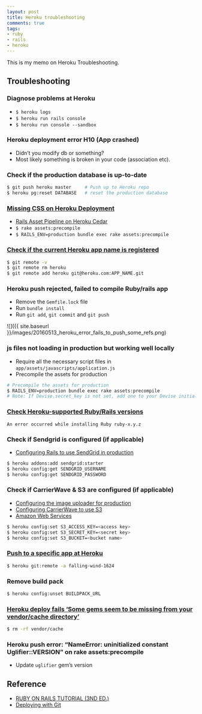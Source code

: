 ```yaml
---
layout: post
title: Heroku troubleshooting
comments: true
tags:
- ruby
- rails
- heroku
---
```


This is my memo on Heroku Troubleshooting.

<!--more-->

## Troubleshooting

### Diagnose problems at Heroku
- `$ heroku logs`
- `$ heroku run rails console`
- `$ heroku run console --sandbox`



### Heroku deployment error H10 (App crashed)
- Didn’t you modify db or something?
- Most likely something is broken in your code (association etc).



### Check if the production database is up-to-date
```bash
$ git push heroku master     # Push up to Heroku repo
$ heroku pg:reset DATABASE   # reset the production database
```



### [Missing CSS on Heroku Deployment](https://teamtreehouse.com/forum/missing-css-on-heroku-deployment)
- [Rails Asset Pipeline on Heroku Cedar](https://devcenter.heroku.com/articles/rails-asset-pipeline)
- `$ rake assets:precompile`
- `$ RAILS_ENV=production bundle exec rake assets:precompile`



### [Check if the current Heroku app name is registered](http://stackoverflow.com/questions/2947190/pushing-app-to-heroku-problem)

```bash
$ git remote -v
$ git remote rm heroku
$ git remote add heroku git@heroku.com:APP_NAME.git
```



### Heroku push rejected, failed to compile Ruby/rails app
- Remove the `Gemfile.lock` file
- Run `bundle install`
- Run `git add`, `git commit` and `git push`

![]({{ site.baseurl }}/images/20160513_heroku_error_fails_to_push_some_refs.png)



### js files not loading in production but working well locally
- Require all the necessary script files in `app/assets/javascripts/application.js`
- Precompile the assets for production

```bash
# Precompile the assets for production
$ RAILS_ENV=production bundle exec rake assets:precompile
# Note: If Devise.secret_key is not set, add one to your Devise initializer
```



### [Check Heroku-supported Ruby/Rails versions](https://devcenter.heroku.com/articles/ruby-support#ruby-versions)
`An error occurred while installing Ruby ruby-x.y.z`



### Check if Sendgrid is configured (if applicable)
- [Configuring Rails to use SendGrid in production](https://www.railstutorial.org/book/account_activation_password_reset#code-sendgrid_config)

```bash
$ heroku addons:add sendgrid:starter
$ heroku config:get SENDGRID_USERNAME
$ heroku config:get SENDGRID_PASSWORD
```



### Check if CarrierWave & S3 are configured (if applicable)

- [Configuring the image uploader for production](https://www.railstutorial.org/book/user_microposts#code-image_uploader_production)
- [Configuring CarrierWave to use S3](https://www.railstutorial.org/book/user_microposts#code-carrier_wave_configuration)
- [Amazon Web Services](http://aws.amazon.com/)

```bash
$ heroku config:set S3_ACCESS_KEY=<access key>
$ heroku config:set S3_SECRET_KEY=<secret key>
$ heroku config:set S3_BUCKET=<bucket name>
```



### [Push to a specific app at Heroku](https://devcenter.heroku.com/articles/git)
```bash
$ heroku git:remote -a falling-wind-1624
```



### Remove build pack
```bash
$ heroku config:unset BUILDPACK_URL
```



### [Heroku deploy fails ‘Some gems seem to be missing from your vendor/cache directory’]()
```bash
$ rm -rf vendor/cache
```



### Heroku push error: “NameError: uninitialized constant Uglifier::VERSION” on rake assets:precompile
- Update `uglifier` gem’s version



## Reference
- [RUBY ON RAILS TUTORIAL (3ND ED.)](https://www.railstutorial.org/book/beginning#sec-deploying)
- [Deploying with Git](https://devcenter.heroku.com/articles/git)
